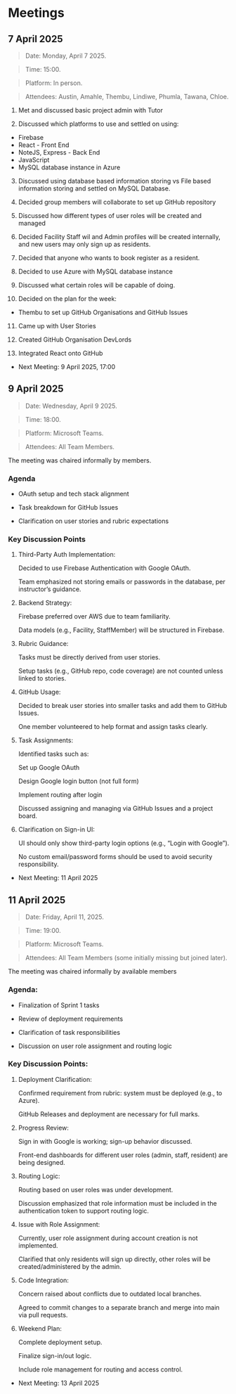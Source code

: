 # Meetings

## 7 April 2025

> Date: Monday, April 7 2025.  

> Time: 15:00.  

> Platform: In person.  

> Attendees: Austin, Amahle, Thembu, Lindiwe, Phumla, Tawana, Chloe.  


1. Met and discussed basic project admin with Tutor

2. Discussed which platforms to use and settled on using:
 - Firebase
 - React - Front End
 - NoteJS, Express - Back End
 - JavaScript
 - MySQL database instance in Azure

3. Discussed using database based information storing vs File based information storing and settled on MySQL Database.

4. Decided group members will collaborate to set up GitHub repository

5. Discussed how different types of user roles will be created and managed
6. Decided Facility Staff wil and Admin profiles will be created internally, and new users may only sign up as residents.

7. Decided that anyone who wants to book register as a resident.

8. Decided to use Azure with MySQL database instance

9. Discussed what certain roles will be capable of doing. 

10. Decided on the plan for the week:
 - Thembu to set up GitHub Organisations and GitHub Issues

11. Came up with User Stories

12. Created GitHub Organisation DevLords

13. Integrated React onto GitHub

- Next Meeting: 9 April 2025, 17:00

## 9 April 2025

> Date: Wednesday, April 9 2025.  

> Time: 18:00.  

> Platform: Microsoft Teams.  

> Attendees: All Team Members.

The meeting was chaired informally by members.

### Agenda
- OAuth setup and tech stack alignment

- Task breakdown for GitHub Issues

- Clarification on user stories and rubric expectations

### Key Discussion Points
1. Third-Party Auth Implementation:

    Decided to use Firebase Authentication with Google OAuth.

    Team emphasized not storing emails or passwords in the database, per instructor’s guidance.

2. Backend Strategy:

    Firebase preferred over AWS due to team familiarity.

    Data models (e.g., Facility, StaffMember) will be structured in Firebase.

3. Rubric Guidance:

    Tasks must be directly derived from user stories.

    Setup tasks (e.g., GitHub repo, code coverage) are not counted unless linked to stories.

4. GitHub Usage:

    Decided to break user stories into smaller tasks and add them to GitHub Issues.

    One member volunteered to help format and assign tasks clearly.

5. Task Assignments:

    Identified tasks such as:

    Set up Google OAuth

    Design Google login button (not full form)

    Implement routing after login

    Discussed assigning and managing via GitHub Issues and a project board.

5. Clarification on Sign-in UI:

    UI should only show third-party login options (e.g., “Login with Google”).

    No custom email/password forms should be used to avoid security responsibility.

- Next Meeting: 11 April 2025

## 11 April 2025

> Date: Friday, April 11, 2025.  

> Time: 19:00.  

> Platform: Microsoft Teams.  

> Attendees: All Team Members (some initially missing but joined later).

The meeting  was chaired informally by available members

### Agenda:
- Finalization of Sprint 1 tasks

- Review of deployment requirements

- Clarification of task responsibilities

- Discussion on user role assignment and routing logic

### Key Discussion Points:
1. Deployment Clarification:

    Confirmed requirement from rubric: system must be deployed (e.g., to Azure).

    GitHub Releases and deployment are necessary for full marks.

2. Progress Review:

    Sign in with Google is working; sign-up behavior discussed.

    Front-end dashboards for different user roles (admin, staff, resident) are being designed.

3. Routing Logic:

    Routing based on user roles was under development.

    Discussion emphasized that role information must be included in the authentication token to support routing logic.

4. Issue with Role Assignment:

    Currently, user role assignment during account creation is not implemented.

    Clarified that only residents will sign up directly, other roles will be created/administered by the admin.

5. Code Integration:

    Concern raised about conflicts due to outdated local branches.

    Agreed to commit changes to a separate branch and merge into main via pull requests.

6. Weekend Plan:

    Complete deployment setup.

    Finalize sign-in/out logic.

    Include role management for routing and access control.

- Next Meeting: 13 April 2025